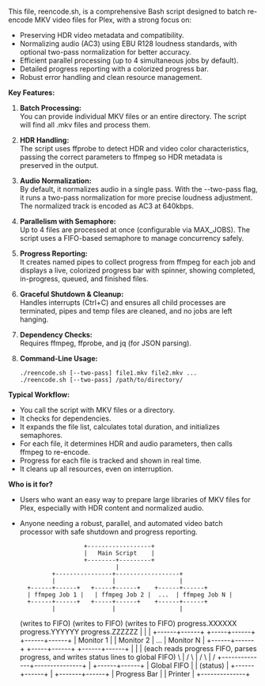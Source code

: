 This file, reencode.sh, is a comprehensive Bash script designed to batch re-encode MKV video files for Plex, with a strong focus on:

- Preserving HDR video metadata and compatibility.
- Normalizing audio (AC3) using EBU R128 loudness standards, with optional two-pass normalization for better accuracy.
- Efficient parallel processing (up to 4 simultaneous jobs by default).
- Detailed progress reporting with a colorized progress bar.
- Robust error handling and clean resource management.

**Key Features:**

1. **Batch Processing:**  
   You can provide individual MKV files or an entire directory. The script will find all .mkv files and process them.

2. **HDR Handling:**  
   The script uses ffprobe to detect HDR and video color characteristics, passing the correct parameters to ffmpeg so HDR metadata is preserved in the output.

3. **Audio Normalization:**  
   By default, it normalizes audio in a single pass. With the --two-pass flag, it runs a two-pass normalization for more precise loudness adjustment. The normalized track is encoded as AC3 at 640kbps.

4. **Parallelism with Semaphore:**  
   Up to 4 files are processed at once (configurable via MAX_JOBS). The script uses a FIFO-based semaphore to manage concurrency safely.

5. **Progress Reporting:**  
   It creates named pipes to collect progress from ffmpeg for each job and displays a live, colorized progress bar with spinner, showing completed, in-progress, queued, and finished files.

6. **Graceful Shutdown & Cleanup:**  
   Handles interrupts (Ctrl+C) and ensures all child processes are terminated, pipes and temp files are cleaned, and no jobs are left hanging.

7. **Dependency Checks:**  
   Requires ffmpeg, ffprobe, and jq (for JSON parsing).

8. **Command-Line Usage:**  
   ```
   ./reencode.sh [--two-pass] file1.mkv file2.mkv ...
   ./reencode.sh [--two-pass] /path/to/directory/
   ```

**Typical Workflow:**
- You call the script with MKV files or a directory.
- It checks for dependencies.
- It expands the file list, calculates total duration, and initializes semaphores.
- For each file, it determines HDR and audio parameters, then calls ffmpeg to re-encode.
- Progress for each file is tracked and shown in real time.
- It cleans up all resources, even on interruption.

**Who is it for?**
- Users who want an easy way to prepare large libraries of MKV files for Plex, especially with HDR content and normalized audio.
- Anyone needing a robust, parallel, and automated video batch processor with safe shutdown and progress reporting.

                        +------------------+
                        |   Main Script    |
                        +--------+---------+
                                 |
               +----------------+------------------+
               |                |                  |
        +------+------+   +-----+------+    +------+------+
        | ffmpeg Job 1 |   | ffmpeg Job 2 |  ...  | ffmpeg Job N |
        +------+------+   +-----+------+    +------+------+
               |                |                  |
     (writes to FIFO)   (writes to FIFO)   (writes to FIFO)
      progress.XXXXXX     progress.YYYYYY     progress.ZZZZZZ
               |                |                  |
        +------+------+   +-----+------+    +------+------+
        | Monitor 1   |   | Monitor 2   |  ...  | Monitor N   |
        +------+------+   +-----+------+    +------+------+
               |                |                  |
      (each reads progress FIFO,
         parses progress, and writes
         status lines to global FIFO)
               \                |                  /
                \               |                 /
                 \              |                /
                 +--------------+---------------+
                                |
                         +------+------+
                         | Global FIFO |
                         | (status)    |
                         +------+------+
                                |
                        +-------+------+
                        | Progress Bar |
                        |  Printer     |
                        +--------------+
